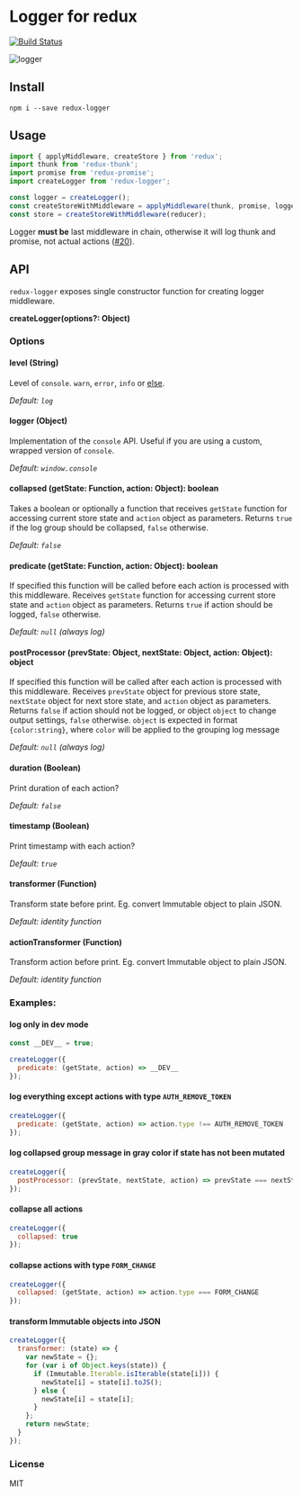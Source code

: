 # Logger for redux
[![Build Status](https://travis-ci.org/fcomb/redux-logger.svg?branch=master)](https://travis-ci.org/fcomb/redux-logger)

![logger](http://i.imgur.com/qhcz1OD.png)

## Install
`npm i --save redux-logger`

## Usage
```javascript
import { applyMiddleware, createStore } from 'redux';
import thunk from 'redux-thunk';
import promise from 'redux-promise';
import createLogger from 'redux-logger';

const logger = createLogger();
const createStoreWithMiddleware = applyMiddleware(thunk, promise, logger)(createStore);
const store = createStoreWithMiddleware(reducer);
```
Logger **must be** last middleware in chain, otherwise it will log thunk and promise, not actual actions ([#20](https://github.com/fcomb/redux-logger/issues/20)).

## API

`redux-logger` exposes single constructor function for creating logger middleware.  

__createLogger(options?: Object)__

### Options

#### __level (String)__
Level of `console`. `warn`, `error`, `info` or [else](https://developer.mozilla.org/en/docs/Web/API/console).

*Default: `log`*

#### __logger (Object)__
Implementation of the `console` API. Useful if you are using a custom, wrapped version of `console`.

*Default: `window.console`*

#### __collapsed (getState: Function, action: Object): boolean__
Takes a boolean or optionally a function that receives `getState` function for accessing current store state and `action` object as parameters. Returns `true` if the log group should be collapsed, `false` otherwise.

*Default: `false`*

#### __predicate (getState: Function, action: Object): boolean__
If specified this function will be called before each action is processed with this middleware.
Receives `getState` function for  accessing current store state and `action` object as parameters. Returns `true` if action should be logged, `false` otherwise.

*Default: `null` (always log)*

#### __postProcessor (prevState: Object, nextState: Object, action: Object): object__
If specified this function will be called after each action is processed with this middleware.
Receives `prevState` object for previous store state, `nextState` object for next store state, and `action` object as parameters. Returns `false` if action should not be logged, or object `object` to change output settings, `false` otherwise.
`object` is expected in format `{color:string}`, where `color` will be applied to the grouping log message

*Default: `null` (always log)*

#### __duration (Boolean)__
Print duration of each action?

*Default: `false`*

#### __timestamp (Boolean)__
Print timestamp with each action?

*Default: `true`*

#### __transformer (Function)__
Transform state before print. Eg. convert Immutable object to plain JSON.

*Default: identity function*

#### __actionTransformer (Function)__
Transform action before print. Eg. convert Immutable object to plain JSON.

*Default: identity function*

### Examples:
#### log only in dev mode
```javascript
const __DEV__ = true;

createLogger({
  predicate: (getState, action) => __DEV__
});
```

#### log everything except actions with type `AUTH_REMOVE_TOKEN`
```javascript
createLogger({
  predicate: (getState, action) => action.type !== AUTH_REMOVE_TOKEN
});
```

#### log collapsed group message in gray color if state has not been mutated
```javascript
createLogger({
  postProcessor: (prevState, nextState, action) => prevState === nextState ? { color: "#ccc" } : true
});
```

#### collapse all actions
```javascript
createLogger({
  collapsed: true
});
```

#### collapse actions with type `FORM_CHANGE`
```javascript
createLogger({
  collapsed: (getState, action) => action.type === FORM_CHANGE
});
```

#### transform Immutable objects into JSON
```javascript
createLogger({
  transformer: (state) => {
    var newState = {};
    for (var i of Object.keys(state)) {
      if (Immutable.Iterable.isIterable(state[i])) {
        newState[i] = state[i].toJS();
      } else {
        newState[i] = state[i];
      }
    };
    return newState;
  }
});
```


### License
MIT
